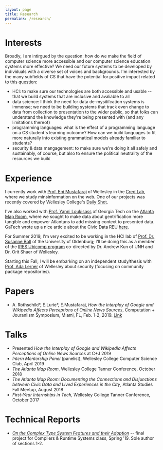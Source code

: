 ```yaml
---
layout: page
title: Research
permalink: /research/
---
```


# Interests
Broadly, I am intirgued by the question: how do we make the field of computer science more accessible and our computer science education systems more effective? We need our future systems to be developed by individuals with a diverse set of voices and backgrounds. I'm interested by the many subfields of CS that have the potential for positive impact related to this question:
* HCI: to make sure our technologies are both accessible and usable -- that we build systems that are inclusive and avaliable to all
* data science: I think the need for data de-mysitifcation systems is immense; we need to be building systems that track even change to data from collection to presentation to the wider public, so that folks can understand the knowledge they're being presented with (and any limitations thereof)
* programming languages: what is the effect of a programming language on a CS student's learning outcome? How can we build languages to fit more naturally into existing grammatical models already familiar to students?  
* security & data mangagement: to make sure we're doing it all safely and sustainably, of course, but also to ensure the political neutrality of the resources we build 

# Experience
I currently work with [Prof. Eni Mustafaraj](https://cs.wellesley.edu/~eni/) of Wellesley in the [Cred Lab](https://cs.wellesley.edu/~credlab/), where we study minsinformation on the web. One of our projects was recently covered by Wellesley College's [Daily Shot](https://www.wellesley.edu/news/2018/stories/node/161316). 

I've also worked with [Prof. Yanni Loukisass](http://loukissas.lmc.gatech.edu/) of Georgia Tech on the [Atlanta Map Room](https://www.youtube.com/watch?v=9EkI9Oav49c), where we sought to make data about gentrification more tangible and empower Atlantans to add missing context to presented data. GaTech wrote up a nice article about the Civic Data REU [here](http://ideas.gatech.edu/fifth-summer-civic-data-science-program-presents-community-focused-solutions).

For Summer 2019, I'm very excited to be working in the HCI lab of [Prof. Dr. Susanne Boll](https://uol.de/en/susanne-boll/) of the University of Oldenburg; I'll be doing this as a member of the [IRES Ubicomp program](http://hciunh.org/hci-ubicomp-ires/) co-directed by Dr. Andrew Kun of UNH and Dr. Orit Shaer of Wellesley. 

Starting this Fall, I will be embarking on an independent study/thesis with [Prof. Ada Lerner](https://www.wellesley.edu/cs/faculty/lerner) of Wellesley about security (focusing on community package repositories). 

# Papers
* A. Rothschild\*, E.Lurie\*, E.Mustafaraj, _How the Interplay of Google and Wikipedia Affects Perceptions of Online News Sources_, Computation \+ Jouranlism Symposium, Miami, FL, Feb. 1-2, 2019. [Link](https://drive.google.com/file/u/1/d/1hZD2Z-Nv6ZpCTQWgFoHcJWOZnSDG-IEU/view?usp=sharing)

# Talks
* Presented _How the Interplay of Google and Wikipedia Affects Perceptions of Online News Sources_ at C\+J 2019
* _Intern Mentorship Panel_ (panelist), Wellesley College Computer Science Club, April 2019
* _The Atlanta Map Room_, Wellesley College Tanner Conference, October 2018
* _The Atlanta Map Room: Documenting the Connections and Disjunctions between Civic Data and Lived Experiences in the City_, Atlanta Studies Fall Meetup, August 2018
* _First-Year Internships in Tech_, Wellesley College Tanner Conference, October 2017

# Technical Reports
* [_On the Complex Type System Features and their Adoption_](https://drive.google.com/file/d/1PtN-9oI4YbBLzjMjdVpC2Hy8GNbd5biP/view?usp=sharing) -- final project for Compilers & Runtime Systems class, Spring '19. Sole author of sections 1-2.